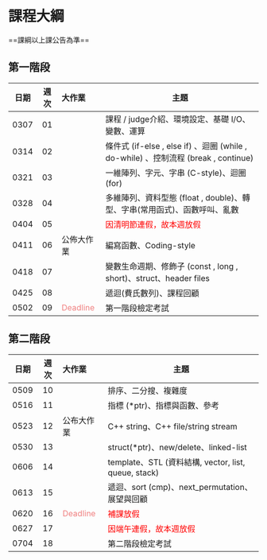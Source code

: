 # 課程大綱

==課綱以上課公告為準==

## 第一階段

| 日期 | 週次 | 大作業     | 主題                                               |
| :--: | :--: | :--------- | -------------------------------------------------- |
| 0307 |  01  |            | 課程 / judge介紹、環境設定、基礎 I/O、變數、運算  |
| 0314 |  02  |            | 條件式 (if-else , else if) 、迴圈 (while , do-while) 、控制流程 (break , continue) | 
| 0321 |  03  |            | 一維陣列、字元、字串 (C-style)、迴圈 (for)           |
| 0328 |  04  |            | 多維陣列、資料型態 (float , double)、轉型、字串(常用函式)、函數呼叫、亂數    |
| 0404 |  05  |            | <font color="#f00">因清明節連假，故本週放假 </font>                     |
| 0411 |  06  | 公佈大作業 | 編寫函數、Coding-style |
| 0418 |  07  |            | 變數生命週期、修飾子 (const , long , short)、struct、header files             |
| 0425 |  08  |            | 遞迴(費氏數列)、課程回顧                           |
| 0502 |  09  |  <font color="#F08080">Deadline</font> | 第一階段檢定考試                                   |

## 第二階段
| 日期 | 週次 | 大作業     | 主題                                               |
| :--: | :--: | :-------   | -------------------------------------------------- |
| 0509 |  10  |            | 排序、二分搜、複雜度                      |
| 0516 |  11  |            | 指標 (\*ptr)、指標與函數、參考            |
| 0523 |  12  | 公布大作業   | C++ string、C++ file/string stream                      |
| 0530 |  13  |            | struct(\*ptr)、new/delete、linked-list
| 0606 |  14  |            | template、STL (資料結構, vector, list, queue, stack)  |
| 0613 |  15  |            | 遞迴、sort (cmp)、next_permutation、展望與回顧 |       
| 0620 |  16  | <font color="#F08080">Deadline</font> | <font color="#f00">補課放假</font>                                  |
| 0627 |  17  |            | <font color="#f00">因端午連假，故本週放假</font>                      |
| 0704 |  18  |            | 第二階段檢定考試                                   |
